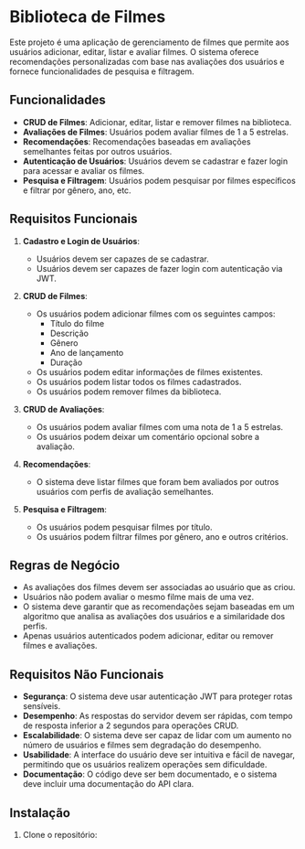 # Biblioteca de Filmes

Este projeto é uma aplicação de gerenciamento de filmes que permite aos usuários adicionar, editar, listar e avaliar filmes. O sistema oferece recomendações personalizadas com base nas avaliações dos usuários e fornece funcionalidades de pesquisa e filtragem.

## Funcionalidades

- **CRUD de Filmes**: Adicionar, editar, listar e remover filmes na biblioteca.
- **Avaliações de Filmes**: Usuários podem avaliar filmes de 1 a 5 estrelas.
- **Recomendações**: Recomendações baseadas em avaliações semelhantes feitas por outros usuários.
- **Autenticação de Usuários**: Usuários devem se cadastrar e fazer login para acessar e avaliar os filmes.
- **Pesquisa e Filtragem**: Usuários podem pesquisar por filmes específicos e filtrar por gênero, ano, etc.

## Requisitos Funcionais

1. **Cadastro e Login de Usuários**:
   - Usuários devem ser capazes de se cadastrar.
   - Usuários devem ser capazes de fazer login com autenticação via JWT.

2. **CRUD de Filmes**:
   - Os usuários podem adicionar filmes com os seguintes campos:
     - Título do filme
     - Descrição
     - Gênero
     - Ano de lançamento
     - Duração
   - Os usuários podem editar informações de filmes existentes.
   - Os usuários podem listar todos os filmes cadastrados.
   - Os usuários podem remover filmes da biblioteca.

3. **CRUD de Avaliações**:
   - Os usuários podem avaliar filmes com uma nota de 1 a 5 estrelas.
   - Os usuários podem deixar um comentário opcional sobre a avaliação.

4. **Recomendações**:
   - O sistema deve listar filmes que foram bem avaliados por outros usuários com perfis de avaliação semelhantes.

5. **Pesquisa e Filtragem**:
   - Os usuários podem pesquisar filmes por título.
   - Os usuários podem filtrar filmes por gênero, ano e outros critérios.

## Regras de Negócio

- As avaliações dos filmes devem ser associadas ao usuário que as criou.
- Usuários não podem avaliar o mesmo filme mais de uma vez.
- O sistema deve garantir que as recomendações sejam baseadas em um algoritmo que analisa as avaliações dos usuários e a similaridade dos perfis.
- Apenas usuários autenticados podem adicionar, editar ou remover filmes e avaliações.

## Requisitos Não Funcionais

- **Segurança**: O sistema deve usar autenticação JWT para proteger rotas sensíveis.
- **Desempenho**: As respostas do servidor devem ser rápidas, com tempo de resposta inferior a 2 segundos para operações CRUD.
- **Escalabilidade**: O sistema deve ser capaz de lidar com um aumento no número de usuários e filmes sem degradação do desempenho.
- **Usabilidade**: A interface do usuário deve ser intuitiva e fácil de navegar, permitindo que os usuários realizem operações sem dificuldade.
- **Documentação**: O código deve ser bem documentado, e o sistema deve incluir uma documentação do API clara.

## Instalação

1. Clone o repositório:
   
